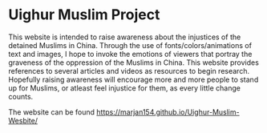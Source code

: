 # Uighur Muslim Project

This website is intended to raise awareness about the injustices of the detained Muslims in China. Through the use of fonts/colors/animations of text and images, I hope to invoke the emotions of viewers that portray the graveness of the oppression of the Muslims in China. This website provides references to several articles and videos as resources to begin research. Hopefully raising awareness will encourage more and more people to stand up for Muslims, or atleast feel injustice for them, as every little change counts.


The website can be found https://marjan154.github.io/Uighur-Muslim-Wesbite/
